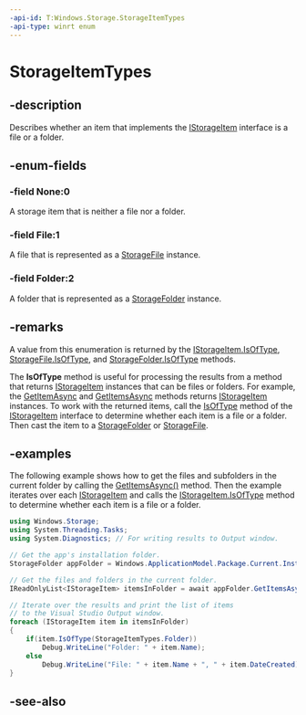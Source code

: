 ```yaml
---
-api-id: T:Windows.Storage.StorageItemTypes
-api-type: winrt enum
---
```


<!-- Enumeration syntax
public enum Windows.Storage.StorageItemTypes : uint
-->

# StorageItemTypes

## -description
Describes whether an item that implements the [IStorageItem](istorageitem.md) interface is a file or a folder.

## -enum-fields
### -field None:0
A storage item that is neither a file nor a folder.

### -field File:1
A file that is represented as a [StorageFile](storagefile.md) instance.

### -field Folder:2
A folder that is represented as a [StorageFolder](storagefolder.md) instance.


## -remarks
A value from this enumeration is returned by the [IStorageItem.IsOfType](istorageitem_isoftype_1417811226.md), [StorageFile.IsOfType](storagefile_isoftype_1417811226.md), and [StorageFolder.IsOfType](storagefolder_isoftype_1417811226.md) methods.

The **IsOfType** method is useful for processing the results from a method that returns [IStorageItem](istorageitem.md) instances that can be files or folders. For example, the [GetItemAsync](storagefolder_getitemasync_1847090456.md) and [GetItemsAsync](storagefolder_getitemsasync_1518547059.md) methods returns [IStorageItem](istorageitem.md) instances. To work with the returned items, call the [IsOfType](istorageitem_isoftype_1417811226.md) method of the [IStorageItem](istorageitem.md) interface to determine whether each item is a file or a folder. Then cast the item to a [StorageFolder](storagefolder.md) or [StorageFile](storagefile.md).

## -examples
The following example shows how to get the files and subfolders in the current folder by calling the [GetItemsAsync()](storagefolder_getitemsasync_1518547059.md) method. Then the example iterates over each [IStorageItem](istorageitem.md) and calls the [IStorageItem.IsOfType](istorageitem_isoftype.md) method to determine whether each item is a file or a folder.

```csharp
using Windows.Storage;
using System.Threading.Tasks;
using System.Diagnostics; // For writing results to Output window.

// Get the app's installation folder.
StorageFolder appFolder = Windows.ApplicationModel.Package.Current.InstalledLocation;

// Get the files and folders in the current folder.
IReadOnlyList<IStorageItem> itemsInFolder = await appFolder.GetItemsAsync();

// Iterate over the results and print the list of items
// to the Visual Studio Output window.
foreach (IStorageItem item in itemsInFolder)
{
    if(item.IsOfType(StorageItemTypes.Folder))
        Debug.WriteLine("Folder: " + item.Name);
    else
        Debug.WriteLine("File: " + item.Name + ", " + item.DateCreated);
}
```



## -see-also
